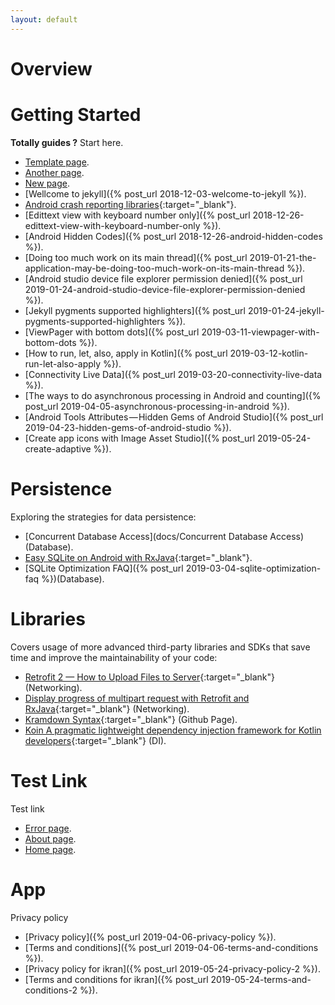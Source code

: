 ```yaml
---
layout: default
---
```


# [](#header-1)Overview

# [](#header-2)Getting Started

**Totally guides ?** Start here.

*   [Template page](template_index).
*   [Another page](another-page).
*   [New page](new-page).
*   [Wellcome to jekyll]({% post_url 2018-12-03-welcome-to-jekyll %}).
*   [Android crash reporting libraries](https://www.appbrain.com/stats/libraries/tag/crash-reporting/android-crash-reporting-libraries){:target="_blank"}.
*   [Edittext view with keyboard number only]({% post_url 2018-12-26-edittext-view-with-keyboard-number-only %}).
*   [Android Hidden Codes]({% post_url 2018-12-26-android-hidden-codes %}).
*   [Doing too much work on its main thread]({% post_url 2019-01-21-the-application-may-be-doing-too-much-work-on-its-main-thread %}).
*   [Android studio device file explorer permission denied]({% post_url 2019-01-24-android-studio-device-file-explorer-permission-denied %}).
*   [Jekyll pygments supported highlighters]({% post_url 2019-01-24-jekyll-pygments-supported-highlighters %}).
*   [ViewPager with bottom dots]({% post_url 2019-03-11-viewpager-with-bottom-dots %}).
*   [How to run, let, also, apply in Kotlin]({% post_url 2019-03-12-kotlin-run-let-also-apply %}).
*   [Connectivity Live Data]({% post_url 2019-03-20-connectivity-live-data %}).
*   [The ways to do asynchronous processing in Android and counting]({% post_url 2019-04-05-asynchronous-processing-in-android %}).
*   [Android Tools Attributes — Hidden Gems of Android Studio]({% post_url 2019-04-23-hidden-gems-of-android-studio %}).
*   [Create app icons with Image Asset Studio]({% post_url 2019-05-24-create-adaptive %}).


# [](#header-3) Persistence

Exploring the strategies for data persistence:

*   [Concurrent Database Access](docs/Concurrent Database Access)(Database).
*   [Easy SQLite on Android with RxJava](http://beust.com/weblog/2015/06/01/easy-sqlite-on-android-with-rxjava/){:target="_blank"}.
*   [SQLite Optimization FAQ]({% post_url 2019-03-04-sqlite-optimization-faq %})(Database).

# [](#header-4) Libraries

Covers usage of more advanced third-party libraries and SDKs that save time and improve the maintainability of your code:

*   [Retrofit 2 — How to Upload Files to Server](https://futurestud.io/tutorials/retrofit-2-how-to-upload-files-to-server){:target="_blank"} (Networking).
*   [Display progress of multipart request with Retrofit and RxJava](https://medium.com/@PaulinaSadowska/display-progress-of-multipart-request-with-retrofit-and-rxjava-23a4a779e6ba){:target="_blank"} (Networking).
*   [Kramdown Syntax](https://kramdown.gettalong.org/syntax.html#links-and-images){:target="_blank"} (Github Page).
*   [Koin A pragmatic lightweight dependency injection framework for Kotlin developers](https://insert-koin.io/){:target="_blank"} (DI).

# [](#header-5) Test Link 

Test link

*   [Error page](xxx).
*   [About page](/about).
*   [Home page](/).

# [](#header-6) App 

Privacy policy

*   [Privacy policy]({% post_url 2019-04-06-privacy-policy %}).
*   [Terms and conditions]({% post_url 2019-04-06-terms-and-conditions %}).
*   [Privacy policy for ikran]({% post_url 2019-05-24-privacy-policy-2 %}).
*   [Terms and conditions for ikran]({% post_url 2019-05-24-terms-and-conditions-2 %}).


